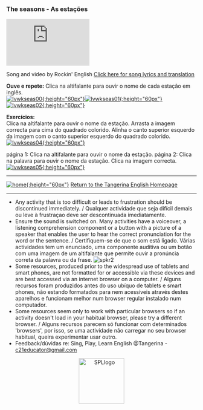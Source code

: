 ### The seasons - As estações

<iframe width="220" height="124" src="https://www.youtube.com/embed/mIX9-7BJFCA" title="YouTube video player" frameborder="0" allow="accelerometer; autoplay; clipboard-write; encrypted-media; gyroscope; picture-in-picture; web-share" allowfullscreen></iframe>   

Song and video by Rockin' English  [Click here for song lyrics and translation](https://1blockatatime.github.io/English/seas)  

**Ouve e repete:** Clica na altifalante para ouvir o nome de cada estação em inglês.   
[![lvwkseas00](https://1blockatatime.github.io/English/images2/lvwkseas00.png){:height="60px"}](https://www.liveworksheets.com/worksheets/en/English_as_a_Second_Language_(ESL)/Listening_and_remembering/Seasons_gz1657103ur)[![lvwkseas01](https://1blockatatime.github.io/English/images2/lvwkseas01.png){:height="60px"}](https://www.liveworksheets.com/worksheets/en/English_as_a_Second_Language_(ESL)/Seasons/Seasons_lj1843204yq)[![lvwkseas02](https://1blockatatime.github.io/English/images2/lvwkseas02.png){:height="60px"}](https://www.liveworksheets.com/worksheets/en/English_as_a_Second_Language_(ESL)/Seasons/Seasons_vb2925602ua)  

**Exercícios:**  
Clica na altifalante para ouvir o nome da estação. Arrasta a imagem correcta para cima do quadrado colorido. Alinha o canto superior esquerdo da imagem com o canto superior esquerdo do quadrado colorido.       
[![lvwkseas04](https://1blockatatime.github.io/English/images2/lvwkseas04.png){:height="60px"}](https://www.liveworksheets.com/worksheets/en/English_as_a_Second_Language_(ESL)/Seasons/Seasons_vb2925602ua)  

página 1: Clica na altifalante para ouvir o nome da estação. página 2: Clica na palavra para ouvir o nome da estação. Clica na imagem correcta.   
[![lvwkseas05](https://1blockatatime.github.io/English/images2/lvwkseas05.png){:height="60px"}](https://www.liveworksheets.com/worksheets/en/English_as_a_Second_Language_(ESL)/Seasons/Seasons_for_kids_hp1326192qb)   

***
[![home](https://1blockatatime.github.io/English/images/home.png){:height="60px"}](https://tangerina-pt.github.io/English) [Return to the Tangerina English Homepage](https://tangerina-pt.github.io/English)  

***

* Any activity that is too difficult or leads to frustration should be discontinued immediately. / Qualquer actividade que seja difícil demais ou leve à frustraçao deve ser descontinuada imediatamente.
* Ensure the sound is switched on. Many activities have a voiceover, a listening comprehension component or a button with a picture of a speaker that enables the user to hear the correct pronunciation for the word or the sentence. / Certifiquem-se de que o som está ligado. Várias actividades tem um enunciado, uma componente auditiva ou um botão com uma imagem de um altifalante que permite ouvir a pronúncia correta da palavra ou da frase. ![spkr2](/images/spkr2.PNG)
* Some resources, produced prior to the widespread use of tablets and smart phones, are not formatted for or accessible via these devices and are best accessed via an internet browser on a computer. / Alguns recursos foram produzidos antes do uso ubíquo de tablets e smart phones, não estando formatados para nem acessíveis através destes aparelhos e funcionam melhor num browser regular instalado num computador.
* Some resources seem only to work with particular browsers so if an activity doesn't load in your habitual browser, please try a different browser. / Alguns recursos parecem só funcionar com determinados 'browsers', por isso, se uma actividade não carregar no seu browser habitual, queira experimentar usar outro.
* Feedback/dúvidas re: Sing, Play, Learn English @Tangerina - c21educator@gmail.com  
<p align="center">
<img width="120" src="https://1blockatatime.github.io/English/images2/spl_logo.png" alt="SPLlogo">
</p>




